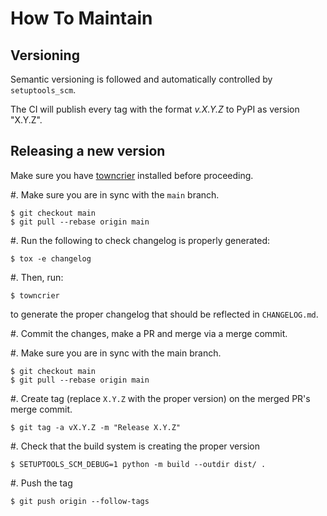 # How To Maintain

## Versioning

Semantic versioning is followed and automatically controlled by `setuptools_scm`.

The CI will publish every tag with the format *v.X.Y.Z* to PyPI as version "X.Y.Z".

## Releasing a new version

Make sure you have [towncrier](https://towncrier.readthedocs.io/en/stable/index.html)
installed before proceeding.

#. Make sure you are in sync with the `main` branch.

   ```console
   $ git checkout main
   $ git pull --rebase origin main
   ```

#. Run the following to check changelog is properly generated:

   ```console
   $ tox -e changelog
   ```

#. Then, run:

   ```console
   $ towncrier
   ```

   to generate the proper changelog that should be reflected in
   `CHANGELOG.md`.

#. Commit the changes, make a PR and merge via a merge commit.

#. Make sure you are in sync with the main branch.

   ```console
   $ git checkout main
   $ git pull --rebase origin main
   ```

#. Create tag (replace `X.Y.Z` with the proper version) on the merged PR's
   merge commit.

   ```console
   $ git tag -a vX.Y.Z -m "Release X.Y.Z"
   ```

#. Check that the build system is creating the proper version

   ```console
   $ SETUPTOOLS_SCM_DEBUG=1 python -m build --outdir dist/ .
   ```

#. Push the tag

   ```console
   $ git push origin --follow-tags
   ```
